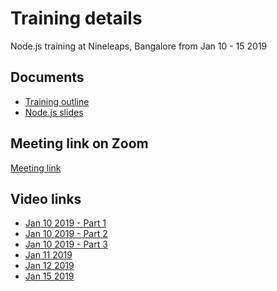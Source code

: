 # Training details
Node.js training at Nineleaps, Bangalore from Jan 10 - 15 2019

## Documents
* [Training outline](nodejs-training-outline.pdf)
* [Node.js slides](nodejs.pdf)

## Meeting link on Zoom
[Meeting link]( https://zoom.us/j/334653506)

## Video links
* [Jan 10 2019 - Part 1](https://s3.amazonaws.com/corporate-trainings/nineleaps/nodejs-nineleaps-jan-10-2019-jan-15-2019/jan-10-2019-part-01.mp4)
* [Jan 10 2019 - Part 2](https://s3.amazonaws.com/corporate-trainings/nineleaps/nodejs-nineleaps-jan-10-2019-jan-15-2019/jan-10-2019-part-02.mp4)
* [Jan 10 2019 - Part 3](https://s3.amazonaws.com/corporate-trainings/nineleaps/nodejs-nineleaps-jan-10-2019-jan-15-2019/jan-10-2019-part-03.mp4)
* [Jan 11 2019]()
* [Jan 12 2019]()
* [Jan 15 2019]()
